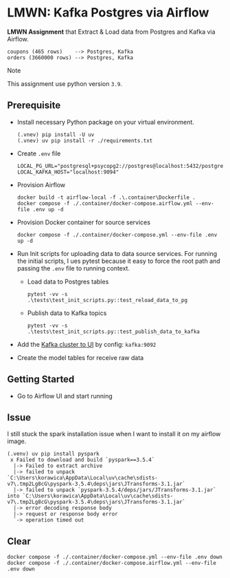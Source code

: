 # LMWN: Kafka Postgres via Airflow

**LMWN Assignment** that Extract & Load data from Postgres and Kafka via Airflow.

```text
coupons (465 rows)    --> Postgres, Kafka
orders (3660000 rows) --> Postgres, Kafka
```

> [!NOTE]
> This assignment use python version `3.9`.

## Prerequisite

- Install necessary Python package on your virtual environment.

    ```shell
    (.vnev) pip install -U uv
    (.vnev) uv pip install -r ./requirements.txt
    ```

- Create `.env` file

    ```dotenv
    LOCAL_PG_URL="postgresql+psycopg2://postgres@localhost:5432/postgres"
    LOCAL_KAFKA_HOST="localhost:9094"
    ```

- Provision Airflow

    ```shell
    docker build -t airflow-local -f .\.container\Dockerfile .
    docker compose -f ./.container/docker-compose.airflow.yml --env-file .env up -d
    ```

- Provision Docker container for source services

    ```shell
    docker compose -f ./.container/docker-compose.yml --env-file .env up -d
    ```

- Run Init scripts for uploading data to data source services. For running the
  initial scripts, I ues pytest because it easy to force the root path and passing
  the `.env` file to running context.

    - Load data to Postgres tables

      ```shell
      pytest -vv -s .\tests\test_init_scripts.py::test_reload_data_to_pg
      ```
      
    - Publish data to Kafka topics

      ```shell
      pytest -vv -s .\tests\test_init_scripts.py::test_publish_data_to_kafka
      ```

- Add the [Kafka cluster to UI](http://localhost:8080/) by config: `kafka:9092`

- Create the model tables for receive raw data

## Getting Started

- Go to Airflow UI and start running 

## Issue

I still stuck the spark installation issue when I want to install it on my airflow image.

```shell
(.venv) uv pip install pyspark
 x Failed to download and build `pyspark==3.5.4`
  |-> Failed to extract archive
  |-> failed to unpack `C:\Users\korawica\AppData\Local\uv\cache\sdists-v7\.tmp2Lg8cG\pyspark-3.5.4\deps\jars\JTransforms-3.1.jar`
  |-> failed to unpack `pyspark-3.5.4/deps/jars/JTransforms-3.1.jar` into `C:\Users\korawica\AppData\Local\uv\cache\sdists-v7\.tmp2Lg8cG\pyspark-3.5.4\deps\jars\JTransforms-3.1.jar`
  |-> error decoding response body
  |-> request or response body error
  `-> operation timed out
```

## Clear

```shell
docker compose -f ./.container/docker-compose.yml --env-file .env down
docker compose -f ./.container/docker-compose.airflow.yml --env-file .env down
```
